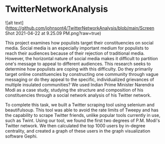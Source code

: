 # TwitterNetworkAnalysis

![alt text](https://github.com/johnsont4/TwitterNetworkAnalysis/blob/main/Screen Shot 2021-04-22 at 9.25.09 PM.png?raw=true)

This project examines how populists target their constituencies on social media. Social media is an especially important medium for populists to reach their audiences because of their rejection of traditional media. However, the horizontal nature of social media makes it difficult to partition one's message to appeal to different audiences. This research seeks to determine how populists are coping with this difficulty. Do they primarily target online constituencies by constructing one community through vague messaging or do they appeal to the specific, individualized grievances of multiple insulated communities? We used Indian Prime Minister Narendra Modi as a case study, studying the structure and composition of his constituencies through a social network analysis of his Twitter network. 

To complete this task, we built a Twitter scraping tool using selenium and beautifulsoup. This tool was able to avoid the rate limits of Tweepy and has the capability to scrape Twitter friends, unlike popular tools currently in use, such as Twint. Using our tool, we found the first two degrees of P.M. Modi's Twitter network. We then calculated the top 1000 users by in-degree centrality, and created a graph of these users in the graph visualization software Gephi.
